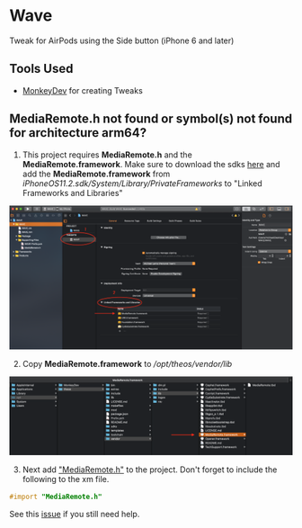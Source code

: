 # Wave
Tweak for AirPods using the Side button (iPhone 6 and later)


## Tools Used
- [MonkeyDev](https://github.com/AloneMonkey/MonkeyDev) for creating Tweaks 

## MediaRemote.h not found or symbol(s) not found for architecture arm64?
1. This project requires **MediaRemote.h** and the **MediaRemote.framework**. Make sure to download the sdks [here](https://github.com/theos/sdks) and add the **MediaRemote.framework** from *iPhoneOS11.2.sdk/System/Library/PrivateFrameworks* to "Linked Frameworks and Libraries"

<p align="ceneter">
 <img src = "/Assets/Help.png">
</p>

2. Copy **MediaRemote.framework** to */opt/theos/vendor/lib*

<p align="ceneter">
 <img src = "/Assets/Help2.png">
</p>

3. Next add ["MediaRemote.h"](https://github.com/theos/headers/blob/master/MediaRemote/MediaRemote.h) to the project. Don't forget to include the following to the xm file.

```objective-C
#import "MediaRemote.h" 
```

See this [issue](https://github.com/AloneMonkey/MonkeyDev/issues/64) if you still need help.





